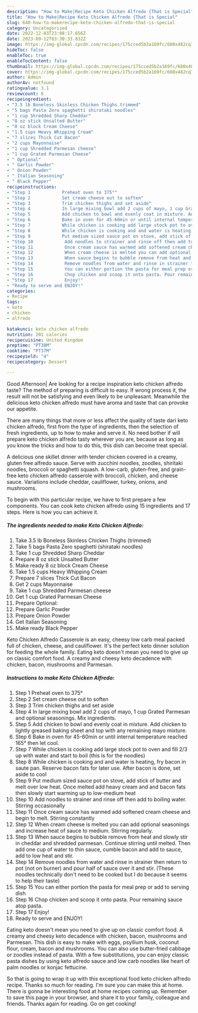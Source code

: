 ```yaml
---
description: "How to Make|Recipe Keto Chicken Alfredo {That is Special"
title: "How to Make|Recipe Keto Chicken Alfredo {That is Special"
slug: 640-how-to-makerecipe-keto-chicken-alfredo-that-is-special
category: Uncategorized
date: 2022-12-03T23:08:17.656Z
date: 2023-09-12T03:30:33.832Z
image: https://img-global.cpcdn.com/recipes/175cced5b2a169fc/680x482cq70/keto-chicken-alfredo-recipe-main-photo.jpg
hideToc: false
enableToc: true
enableTocContent: false
thumbnail: https://img-global.cpcdn.com/recipes/175cced5b2a169fc/680x482cq70/keto-chicken-alfredo-recipe-main-photo.jpg
cover: https://img-global.cpcdn.com/recipes/175cced5b2a169fc/680x482cq70/keto-chicken-alfredo-recipe-main-photo.jpg
author: Admin
authorAv: notfound
ratingvalue: 3.1
reviewcount: 6
recipeingredient:
- "3.5 lb Boneless Skinless Chicken Thighs trimmed"
- "5 bags Pasta Zero spaghetti shirataki noodles"
- "1 cup Shredded Sharp Cheddar"
- "8 oz stick Unsalted Butter"
- "8 oz block Cream Cheese"
- "1.5 cups Heavy Whipping Cream"
- "7 slices Thick Cut Bacon"
- "2 cups Mayonnaise"
- "1 cup Shredded Parmesan cheese"
- "1 cup Grated Parmesan Cheese"
- " Optional"
- " Garlic Powder"
- " Onion Powder"
- " Italian Seasoning"
- " Black Pepper"
recipeinstructions:
- "Step 1            Preheat oven to 375°"
- "Step 2            Set cream cheese out to soften"
- "Step 3            Trim chicken thighs and set aside"
- "Step 4            In large mixing bowl add 2 cups of mayo, 1 cup Grated Parmesan and optional seasonings. Mix ingredients."
- "Step 5            Add chicken to bowl and evenly coat in mixture. Add chicken to lightly greased baking sheet and top with any remaining mayo mixture."
- "Step 6            Bake in oven for 45-60min or until internal temperature reached 165° then let cool."
- "Step 7            While chicken is cooking add large stock pot to oven and fill 2/3 up with water and start to boil (this is for the noodles)"
- "Step 8            While chicken is cooking and and water is heating, fry bacon in saute pan. Reserve bacon fats for later use. After bacon is done, set aside to cool"
- "Step 9            Put medium sized sauce pot on stove, add stick of butter and melt over low heat. Once melted add heavy cream and and bacon fats then slowly start warming up to low-medium heat"
- "Step 10            Add noodles to strainer and rinse off then add to boiling water. Stirring occasionally"
- "Step 11            Once cream sauce has warmed add softened cream cheese and begin to melt. Stirring constantly"
- "Step 12            When cream cheese is melted you can add optional seasonings and increase heat of sauce to medium. Stirring regularly."
- "Step 13            When sauce begins to bubble remove from heat and slowly stir in cheddar and shredded parmesan. Continue stirring until melted. Then add one cup of water to thin sauce, cumble bacon and add to sauce, add to low heat and stir."
- "Step 14            Remove noodles from water and rinse in strainer then return to pot (not on burner) and pour half of sauce over it and stir. (These noodles technically don&#39;t need to be cooked but I do because it seems to help their taste)"
- "Step 15            You can either portion the pasta for meal prep or add to serving dish"
- "Step 16            Chop chicken and scoop it onto pasta. Pour remaining sauce atop pasta."
- "Step 17            Enjoy!"
- "Ready to serve and ENJOY!"
categories:
- Recipe
tags:
- keto
- chicken
- alfredo

katakunci: keto chicken alfredo 
nutrition: 201 calories
recipecuisine: United Kingdom
preptime: "PT38M"
cooktime: "PT37M"
recipeyield: "4"
recipecategory: Dessert

---
```



Good Afternoon| Are looking for a recipe inspiration keto chicken alfredo taste? The method of preparing is difficult to easy. If wrong process it, the result will not be satisfying and even likely to be unpleasant. Meanwhile the delicious keto chicken alfredo must have aroma and taste that can provoke our appetite.






There are many things that more or less affect the quality of taste dari keto chicken alfredo, first from the type of ingredients, then the selection of fresh ingredients, up to how to make and serve it. No need bother if will prepare keto chicken alfredo tasty wherever you are, because as long as you know the tricks and how to do this, this dish can become treat  special.


A delicious one skillet dinner with tender chicken covered in a creamy, gluten free alfredo sauce. Serve with zucchini noodles, zoodles, shiritaki noodles, broccoli or spaghetti squash. A low-carb, gluten-free, and grain-free keto chicken alfredo casserole with broccoli, chicken, and cheese sauce. Variations include cheddar, cauliflower, turkey, onions, and mushrooms.


To begin with this particular recipe, we have to first prepare a few components. You can cook keto chicken alfredo using 15 ingredients and 17 steps. Here is how you can achieve it.

<!--inarticleads1-->

##### The ingredients needed to make Keto Chicken Alfredo:

1. Take 3.5 lb Boneless Skinless Chicken Thighs (trimmed)
1. Take 5 bags Pasta Zero spaghetti (shirataki noodles)
1. Take 1 cup Shredded Sharp Cheddar
1. Prepare 8 oz stick Unsalted Butter
1. Make ready 8 oz block Cream Cheese
1. Take 1.5 cups Heavy Whipping Cream
1. Prepare 7 slices Thick Cut Bacon
1. Get 2 cups Mayonnaise
1. Take 1 cup Shredded Parmesan cheese
1. Get 1 cup Grated Parmesan Cheese
1. Prepare  Optional:
1. Prepare  Garlic Powder
1. Prepare  Onion Powder
1. Get  Italian Seasoning
1. Make ready  Black Pepper


Keto Chicken Alfredo Casserole is an easy, cheesy low carb meal packed full of chicken, cheese, and cauliflower. It&#39;s the perfect keto dinner solution for feeding the whole family. Eating keto doesn&#39;t mean you need to give up on classic comfort food. A creamy and cheesy keto decadence with chicken, bacon, mushrooms and Parmesan. 

<!--inarticleads2-->

##### Instructions to make Keto Chicken Alfredo:

1. Step 1            Preheat oven to 375°
1. Step 2            Set cream cheese out to soften
1. Step 3            Trim chicken thighs and set aside
1. Step 4            In large mixing bowl add 2 cups of mayo, 1 cup Grated Parmesan and optional seasonings. Mix ingredients.
1. Step 5            Add chicken to bowl and evenly coat in mixture. Add chicken to lightly greased baking sheet and top with any remaining mayo mixture.
1. Step 6            Bake in oven for 45-60min or until internal temperature reached 165° then let cool.
1. Step 7            While chicken is cooking add large stock pot to oven and fill 2/3 up with water and start to boil (this is for the noodles)
1. Step 8            While chicken is cooking and and water is heating, fry bacon in saute pan. Reserve bacon fats for later use. After bacon is done, set aside to cool
1. Step 9            Put medium sized sauce pot on stove, add stick of butter and melt over low heat. Once melted add heavy cream and and bacon fats then slowly start warming up to low-medium heat
1. Step 10            Add noodles to strainer and rinse off then add to boiling water. Stirring occasionally
1. Step 11            Once cream sauce has warmed add softened cream cheese and begin to melt. Stirring constantly
1. Step 12            When cream cheese is melted you can add optional seasonings and increase heat of sauce to medium. Stirring regularly.
1. Step 13            When sauce begins to bubble remove from heat and slowly stir in cheddar and shredded parmesan. Continue stirring until melted. Then add one cup of water to thin sauce, cumble bacon and add to sauce, add to low heat and stir.
1. Step 14            Remove noodles from water and rinse in strainer then return to pot (not on burner) and pour half of sauce over it and stir. (These noodles technically don&#39;t need to be cooked but I do because it seems to help their taste)
1. Step 15            You can either portion the pasta for meal prep or add to serving dish
1. Step 16            Chop chicken and scoop it onto pasta. Pour remaining sauce atop pasta.
1. Step 17            Enjoy!
1. Ready to serve and ENJOY!

Eating keto doesn&#39;t mean you need to give up on classic comfort food. A creamy and cheesy keto decadence with chicken, bacon, mushrooms and Parmesan. This dish is easy to make with eggs, psyllium husk, coconut flour, cream, bacon and mushrooms. You can also use butter-fried cabbage or zoodles instead of pasta. With a few substitutions, you can enjoy classic pasta dishes by using keto alfredo sauce and low carb noodles like heart of palm noodles or konjac fettucine. 

So that is going to wrap it up with this exceptional food keto chicken alfredo recipe. Thanks so much for reading. I'm sure you can make this at home. There is gonna be interesting food at home recipes coming up. Remember to save this page in your browser, and share it to your family, colleague and friends. Thanks again for reading. Go on get cooking!
